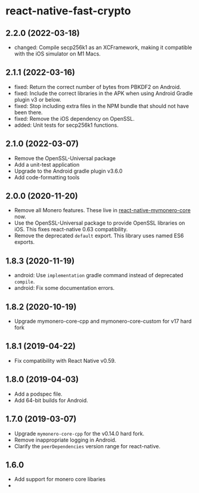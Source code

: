 # react-native-fast-crypto

## 2.2.0 (2022-03-18)

- changed: Compile secp256k1 as an XCFramework, making it compatible with the iOS simulator on M1 Macs.

## 2.1.1 (2022-03-16)

- fixed: Return the correct number of bytes from PBKDF2 on Android.
- fixed: Include the correct libraries in the APK when using Android Gradle plugin v3 or below.
- fixed: Stop including extra files in the NPM bundle that should not have been there.
- fixed: Remove the iOS dependency on OpenSSL.
- added: Unit tests for secp256k1 functions.

## 2.1.0 (2022-03-07)

- Remove the OpenSSL-Universal package
- Add a unit-test application
- Upgrade to the Android gradle plugin v3.6.0
- Add code-formatting tools

## 2.0.0 (2020-11-20)

- Remove all Monero features. These live in [react-native-mymonero-core](https://github.com/EdgeApp/react-native-mymonero-core) now.
- Use the OpenSSL-Universal package to provide OpenSSL libraries on iOS. This fixes react-native 0.63 compatibility.
- Remove the deprecated `default` export. This library uses named ES6 exports.

## 1.8.3 (2020-11-19)

- android: Use `implementation` gradle command instead of deprecated `compile`.
- android: Fix some documentation errors.

## 1.8.2 (2020-10-19)

- Upgrade mymonero-core-cpp and mymonero-core-custom for v17 hard fork

## 1.8.1 (2019-04-22)

- Fix compatibility with React Native v0.59.

## 1.8.0 (2019-04-03)

- Add a podspec file.
- Add 64-bit builds for Android.

## 1.7.0 (2019-03-07)

- Upgrade `mymonero-core-cpp` for the v0.14.0 hard fork.
- Remove inappropriate logging in Android.
- Clarify the `peerDependencies` version range for react-native.

## 1.6.0

* Add support for monero core libaries
*
